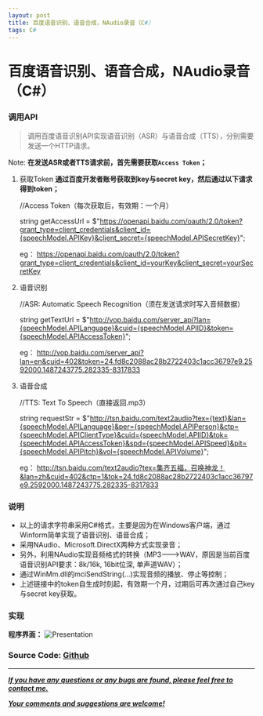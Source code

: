 ```yaml
---
layout: post
title: 百度语音识别、语音合成，NAudio录音（C#）
tags: C#
---
```


# 百度语音识别、语音合成，NAudio录音（C#）

### 调用API
> 调用百度语音识别API实现语音识别（ASR）与语音合成（TTS），分别需要发送一个HTTP请求。

Note: **在发送ASR或者TTS请求前，首先需要获取`Access Token`；**
1. 获取Token
**通过百度开发者账号获取到key与secret key，然后通过以下请求得到token；**

    //Access Token（每次获取后，有效期：一个月）

    string getAccessUrl = $"https://openapi.baidu.com/oauth/2.0/token?grant_type=client_credentials&client_id={speechModel.APIKey}&client_secret={speechModel.APISecretKey}";
    
    eg：
    https://openapi.baidu.com/oauth/2.0/token?grant_type=client_credentials&client_id=yourKey&client_secret=yourSecretKey
2. 语音识别

    //ASR: Automatic Speech Recognition（须在发送请求时写入音频数据）

    string getTextUrl = $"http://vop.baidu.com/server_api?lan={speechModel.APILanguage}&cuid={speechModel.APIID}&token={speechModel.APIAccessToken}";
    
    eg：
    http://vop.baidu.com/server_api?lan=en&cuid=402&token=24.fd8c2088ac28b2722403c1acc36797e9.2592000.1487243775.282335-8317833
3. 语音合成
    
    //TTS: Text To Speech（直接返回.mp3）
    
    string requestStr = $"http://tsn.baidu.com/text2audio?tex={text}&lan={speechModel.APILanguage}&per={speechModel.APIPerson}&ctp={speechModel.APIClientType}&cuid={speechModel.APIID}&tok={speechModel.APIAccessToken}&spd={speechModel.APISpeed}&pit={speechModel.APIPitch}&vol={speechModel.APIVolume}";
    
    eg：
    http://tsn.baidu.com/text2audio?tex=集齐五福，召唤神龙！&lan=zh&cuid=402&ctp=1&tok=24.fd8c2088ac28b2722403c1acc36797e9.2592000.1487243775.282335-8317833

### 说明
- 以上的请求字符串采用C#格式，主要是因为在Windows客户端，通过Winform简单实现了语音识别、语音合成；
- 采用NAudio、Microsoft.DirectX两种方式实现录音；
- 另外，利用NAudio实现音频格式的转换（MP3--->WAV，原因是当前百度语音识别API要求：8k/16k, 16bit位深, 单声道WAV）；
- 通过WinMm.dll的mciSendString(...)实现音频的播放、停止等控制；
- 上述链接中的token自生成时刻起，有效期一个月，过期后可再次通过自己key与secret key获取。

### 实现
**程序界面：**
![Presentation](http://img.blog.csdn.net/20170118191102562?watermark/2/text/aHR0cDovL2Jsb2cuY3Nkbi5uZXQvdTAxMzgxMDIzNA==/font/5a6L5L2T/fontsize/400/fill/I0JBQkFCMA==/dissolve/70/gravity/SouthEast)

### Source Code: <a href="https://github.com/heartsuit/BaiduASRAndTTS">Github

---
***If you have any questions or any bugs are found, please feel free to contact me.***

***Your comments and suggestions are welcome!***
